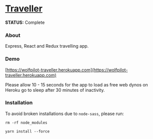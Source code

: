 # [Traveller](https://wolfpilot-traveller.herokuapp.com)

**STATUS:** Complete

### About

Express, React and Redux travelling app.

### Demo

[https://wolfpilot-traveller.herokuapp.com](https://wolfpilot-traveller.herokuapp.com)

Please allow 10 - 15 seconds for the app to load as free web dynos on Heroku go to sleep after 30 minutes of inactivity.

### Installation

To avoid broken installations due to `node-sass`, please run:

```
rm -rf node_modules

yarn install --force
```
